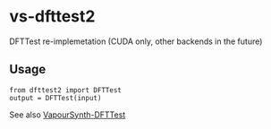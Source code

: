 # vs-dfttest2
DFTTest re-implemetation (CUDA only, other backends in the future)

## Usage
```python3
from dfttest2 import DFTTest
output = DFTTest(input)
```

See also [VapourSynth-DFTTest](https://github.com/HomeOfVapourSynthEvolution/VapourSynth-DFTTest)
